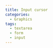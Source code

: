 ```yaml
---
title: Input cursor
categories:
  - Graphics
tags:
  - textarea
  - form
  - input
---
```

